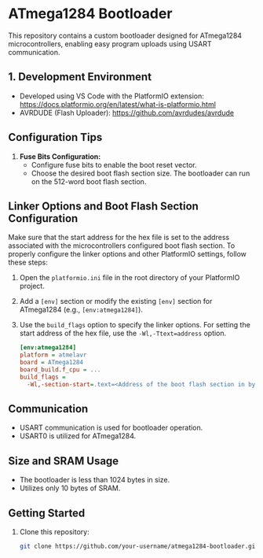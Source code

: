 # ATmega1284 Bootloader
This repository contains a custom bootloader designed for ATmega1284 microcontrollers, enabling easy program uploads using USART communication.

## 1. Development Environment<a name="software"></a>
- Developed using VS Code with the PlatformIO extension: https://docs.platformio.org/en/latest/what-is-platformio.html
- AVRDUDE (Flash Uploader): https://github.com/avrdudes/avrdude

## Configuration Tips

1. **Fuse Bits Configuration:**
   - Configure fuse bits to enable the boot reset vector.
   - Choose the desired boot flash section size. The bootloader can run on the 512-word boot flash section.
  
## Linker Options and Boot Flash Section Configuration
Make sure that the start address for the hex file is set to the address associated with the microcontrollers configured boot flash section.
To properly configure the linker options and other PlatformIO settings, follow these steps:

1. Open the `platformio.ini` file in the root directory of your PlatformIO project.
2. Add a `[env]` section or modify the existing `[env]` section for ATmega1284 (e.g., `[env:atmega1284]`).
3. Use the `build_flags` option to specify the linker options. For setting the start address of the hex file, use the `-Wl,-Ttext=address` option.

   ```ini
   [env:atmega1284]
   platform = atmelavr
   board = ATmega1284
   board_build.f_cpu = ...
   build_flags =
     -Wl,-section-start=.text=<Address of the boot flash section in bytes not words>

## Communication

- USART communication is used for bootloader operation.
- USART0 is utilized for ATmega1284.

## Size and SRAM Usage

- The bootloader is less than 1024 bytes in size.
- Utilizes only 10 bytes of SRAM.

## Getting Started

1. Clone this repository:
   ```bash
   git clone https://github.com/your-username/atmega1284-bootloader.git

